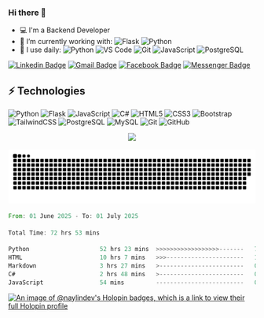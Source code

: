 ### Hi there 👋

-   💻 I'm a Backend Developer
-   🌱 I’m currently working with:
    ![Flask](https://img.shields.io/badge/-Flask-%23000?style=for-the-badge&logo=flask)
    ![Python](https://img.shields.io/badge/-Python-%2314354C?style=for-the-badge&logo=Python)
-   🚀 I use daily:
    ![Python](https://img.shields.io/badge/-Python-%2314354C?style=for-the-badge&logo=Python)
    ![VS Code](https://img.shields.io/badge/-VS%20Code-007ACC?style=for-the-badge&logo=visual-studio-code)
    ![Git](https://img.shields.io/badge/-Git-black?style=for-the-badge&logo=git)
    ![JavaScript](https://img.shields.io/badge/-JavaScript-%23323330?style=for-the-badge&logo=javascript)
    ![PostgreSQL](https://img.shields.io/badge/-PostgreSQL-336791?style=for-the-badge&logo=postgresql)

[![Linkedin Badge](https://img.shields.io/badge/-naylintun-green?style=for-the-badge&logo=Linkedin&logoColor=white&link=https://www.linkedin.com/in/nay-lin-tun-30726b112/)](https://www.linkedin.com/in/nay-lin-tun-30726b112/ 'LinkedIn')
[![Gmail Badge](https://img.shields.io/badge/-naylintun.dev@gmail.com-red?style=for-the-badge&logo=Gmail&logoColor=white&link=mailto:naylintun.dev@gmail.com)](mailto:naylintun.dev@gmail.com 'Send me email!')
[![Facebook Badge](https://img.shields.io/badge/-NayLinTun-0078FF?style=for-the-badge&logo=Facebook&logoColor=white&link=https://www.facebook.com/konay99)](https://www.facebook.com/konay99 'Connect on Facebook')
[![Messenger Badge](https://img.shields.io/badge/-Messenger-0078FF?style=for-the-badge&logo=Messenger&logoColor=white)](https://m.me/konay99 'Connect on Messenger')

## ⚡ Technologies

![Python](https://img.shields.io/badge/-Python-%2314354C?style=for-the-badge&logo=Python)
![Flask](https://img.shields.io/badge/-Flask-%23000?style=for-the-badge&logo=flask)
![JavaScript](https://img.shields.io/badge/-JavaScript-%23323330?style=for-the-badge&logo=javascript)
![C#](https://img.shields.io/badge/C%23%20-%23239120.svg?&style=for-the-badge&logo=c-sharp)
![HTML5](https://img.shields.io/badge/-HTML5-E34F26?style=for-the-badge&logo=html5&logoColor=white)
![CSS3](https://img.shields.io/badge/-CSS3-1572B6?style=for-the-badge&logo=css3)
![Bootstrap](https://img.shields.io/badge/-Bootstrap-563D7C?style=for-the-badge&logo=bootstrap)
![TailwindCSS](https://img.shields.io/badge/tailwindcss-0F172A?style=for-the-badge&logo=tailwindcss)
![PostgreSQL](https://img.shields.io/badge/-PostgreSQL-336791?style=for-the-badge&logo=postgresql)
![MySQL](https://img.shields.io/badge/-MySQL-black?style=for-the-badge&logo=mysql)
![Git](https://img.shields.io/badge/-Git-black?style=for-the-badge&logo=git)
![GitHub](https://img.shields.io/badge/-GitHub-181717?style=for-the-badge&logo=github)

<p align="center">
<!--   <img src ="https://github-readme-stats.vercel.app/api?username=naylin-dev&count_private=true&show_icons=true&theme=dark&include_all_commits=true"> -->
  <img src ="https://streak-stats.demolab.com?user=naylin-dev&theme=dark">
<!--     <img src ="https://quotes-github-readme.vercel.app/api?theme=dracula&border=true"> -->
</p>

<p align="center">
    <!-- <img src="https://github-readme-activity-graph.vercel.app/graph?username=naylin-dev&theme=dracula"> -->
    <picture>
        <source media="(prefers-color-scheme: dark)" srcset="https://raw.githubusercontent.com/naylin-dev/naylin-dev/output/github-snake-dark.svg" />
        <source media="(prefers-color-scheme: light)" srcset="https://raw.githubusercontent.com/naylin-dev/naylin-dev/output/github-snake.svg" />
        <img alt="github-snake" src="https://raw.githubusercontent.com/naylin-dev/naylin-dev/output/github-snake-dark.svg" />
    </picture>
</p>

<!--START_SECTION:waka-->

```rust
From: 01 June 2025 - To: 01 July 2025

Total Time: 72 hrs 53 mins

Python                    52 hrs 23 mins  >>>>>>>>>>>>>>>>>>-------   71.52 %
HTML                      10 hrs 7 mins   >>>----------------------   13.83 %
Markdown                  3 hrs 27 mins   >------------------------   04.73 %
C#                        2 hrs 48 mins   >------------------------   03.83 %
JavaScript                54 mins         -------------------------   01.24 %
```

<!--END_SECTION:waka-->

[![An image of @naylindev's Holopin badges, which is a link to view their full Holopin profile](https://holopin.me/naylindev)](https://holopin.io/@naylindev)
